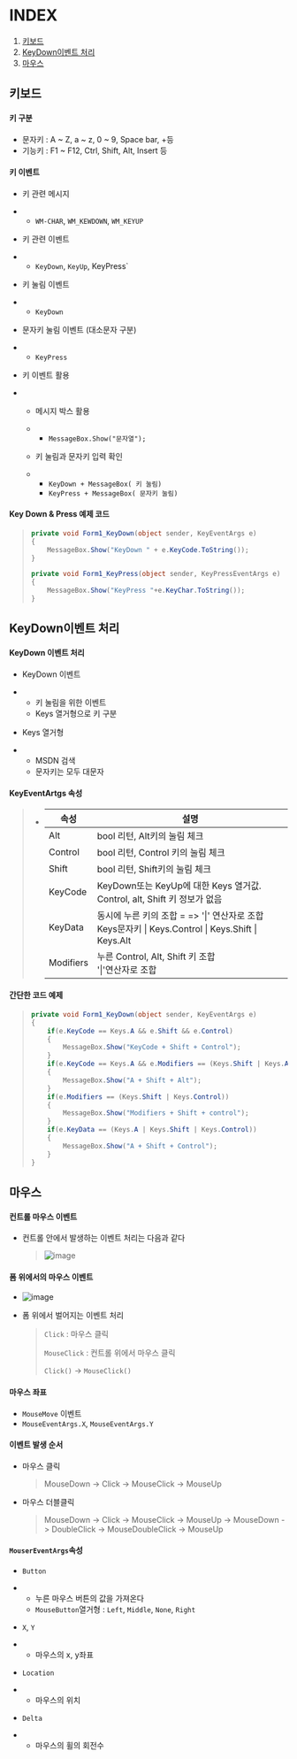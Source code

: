 # INDEX

1. [키보드](#키보드)
2. [KeyDown이벤트 처리](#KeyDown이벤트-처리)
3. [마우스](#마우스)



## 키보드

#### 키 구분

* 문자키 : A ~ Z, a ~ z, 0 ~ 9, Space bar, +등
* 기능키 : F1 ~ F12, Ctrl, Shift, Alt, Insert 등

#### 

#### 키 이벤트

- 키 관련 메시지

- - `WM-CHAR`, `WM_KEWDOWN`, `WM_KEYUP`

- 키 관련 이벤트

- - `KeyDown`, `KeyUp`, KeyPress`

- 키 눌림 이벤트

- - `KeyDown`

- 문자키 눌림 이벤트 (대소문자 구분)

- - `KeyPress`

- 키 이벤트 활용

- - 메시지 박스 활용

  - - `MessageBox.Show("문자열");`

  - 키 눌림과 문자키 입력 확인

  - - `KeyDown + MessageBox( 키 눌림)`
    - `KeyPress + MessageBox( 문자키 눌림)`



#### Key Down & Press 예제 코드

> ```c#
> private void Form1_KeyDown(object sender, KeyEventArgs e)
> {
>     MessageBox.Show("KeyDown " + e.KeyCode.ToString());
> }
> 
> private void Form1_KeyPress(object sender, KeyPressEventArgs e)
> {
>     MessageBox.Show("KeyPress "+e.KeyChar.ToString());
> }
> ```



## KeyDown이벤트 처리

#### KeyDown 이벤트 처리

- KeyDown 이벤트

- - 키 눌림을 위한 이벤트
  - Keys 열거형으로 키 구분

- Keys 열거형

- - MSDN 검색
  - 문자키는 모두 대문자



#### KeyEventArtgs 속성

> - | 속성      | 설명                                                         |
>   | --------- | ------------------------------------------------------------ |
>   | Alt       | bool 리턴, Alt키의 눌림 체크                                 |
>   | Control   | bool 리턴, Control 키의 눌림 체크                            |
>   | Shift     | bool 리턴, Shift키의 눌림 체크                               |
>   | KeyCode   | KeyDown또는 KeyUp에 대한 Keys 열거값. Control, alt, Shift 키 정보가 없음 |
>   | KeyData   | 동시에 누른 키의 조합 = => '\|' 연산자로 조합<br />Keys문자키 \| Keys.Control \| Keys.Shift \| Keys.Alt |
>   | Modifiers | 누른 Control, Alt, Shift 키 조합<br />'\|'연산자로 조합      |



#### 간단한 코드 예제

> ```c#
> private void Form1_KeyDown(object sender, KeyEventArgs e)
> {
>     if(e.KeyCode == Keys.A && e.Shift && e.Control)
>     {
>         MessageBox.Show("KeyCode + Shift + Control");
>     }
>     if(e.KeyCode == Keys.A && e.Modifiers == (Keys.Shift | Keys.Alt))
>     {
>         MessageBox.Show("A + Shift + Alt");
>     }
>     if(e.Modifiers == (Keys.Shift | Keys.Control))
>     {
>         MessageBox.Show("Modifiers + Shift + control");
>     }
>     if(e.KeyData == (Keys.A | Keys.Shift | Keys.Control))
>     {
>         MessageBox.Show("A + Shift + Control");
>     }
> }
> 
> ```



## 마우스

#### 컨트롤 마우스 이벤트

* 컨트롤 안에서 발생하는 이벤트 처리는 다음과 같다

  > ![image](images/마우스_1.png)



#### 폼 위에서의 마우스 이벤트

* ![image](images/마우스_2.png)

* 폼 위에서 벌어지는 이벤트 처리

  > `Click` : 마우스 클릭
  >
  > `MouseClick` : 컨트롤 위에서 마우스 클릭
  >
  > `Click()` -> `MouseClick()`



#### 마우스 좌표

- `MouseMove` 이벤트
- `MouseEventArgs.X`, `MouseEventArgs.Y`



#### 이벤트 발생 순서

* 마우스 클릭

  > MouseDown -> Click -> MouseClick -> MouseUp

* 마우스 더블클릭

  > MouseDown -> Click -> MouseClick -> MouseUp -> MouseDown -> DoubleClick -> MouseDoubleClick -> MouseUp



#### `MouserEventArgs`속성

- `Button`

- - 누른 마우스 버튼의 값을 가져온다
  - `MouseButton`열거형 : `Left`, `Middle`, `None`, `Right`

- `X`, `Y`

- - 마우스의 x, y좌표

- `Location`

- - 마우스의 위치

- `Delta`

- - 마우스의 휠의 회전수


